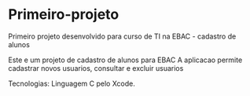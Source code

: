 # Primeiro-projeto 
Primeiro projeto desenvolvido para curso de TI na EBAC - cadastro de alunos

Este e um projeto de cadastro de alunos para EBAC
A aplicacao permite cadastrar novos usuarios, consultar e excluir usuarios

Tecnologias: Linguagem C pelo Xcode.
